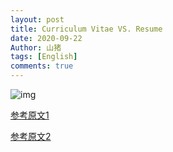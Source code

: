 ```yaml
---
layout: post
title: Curriculum Vitae VS. Resume
date: 2020-09-22
Author: 山猪
tags: [English]
comments: true
---
```

![img](https://resumegenius.com/wp-content/uploads/2020/06/CV-vs-Resume-Differences.png)

<!-- more -->

[参考原文1](https://resumegenius.com/blog/resume-help/cv-vs-resume)

[参考原文2](https://www.monster.ca/career-advice/article/whats-the-difference-between-a-resume-and-a-cv-in-canada)